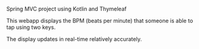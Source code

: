 Spring MVC project using Kotlin and Thymeleaf

This webapp displays the BPM (beats per minute) that someone is able to tap using two keys.

The display updates in real-time relatively accurately.
